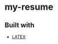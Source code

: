 # my-resume

## Built with

- [LATEX](https://www.google.com/imgres?imgurl=https%3A%2F%2Fcocalc.com%2F_next%2Fstatic%2Fmedia%2Flatex-logo.eef52440.svg&imgrefurl=https%3A%2F%2Fcocalc.com%2Ffeatures%2Flatex-editor&tbnid=AwTo3qjAJyFlOM&vet=12ahUKEwiZ9bC845X4AhWDj9gFHV7TD44QMygkegUIARCiAg..i&docid=xswQRJtad7M7YM&w=1200&h=500&q=latex%20editor&ved=2ahUKEwiZ9bC845X4AhWDj9gFHV7TD44QMygkegUIARCiAg)

